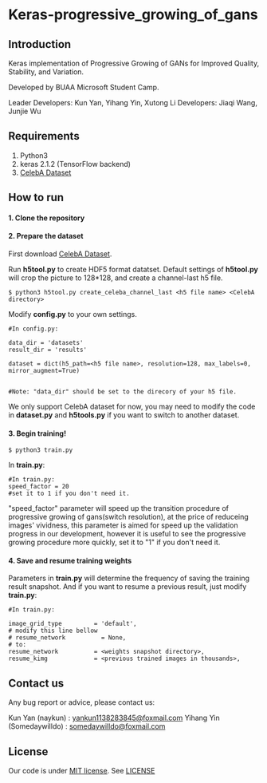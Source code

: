 # Keras-progressive_growing_of_gans

## Introduction

Keras implementation of Progressive Growing of GANs for Improved Quality, Stability, and Variation. 

Developed by BUAA Microsoft Student Camp.

Leader Developers: Kun Yan, Yihang Yin, Xutong Li
Developers: Jiaqi Wang, Junjie Wu


## Requirements

1. Python3 
2. keras 2.1.2 (TensorFlow backend)
3. [CelebA Dataset](http://mmlab.ie.cuhk.edu.hk/projects/CelebA.html)


## How to run

#### 1. Clone the repository

#### 2. Prepare the dataset 

First download [CelebA Dataset](http://mmlab.ie.cuhk.edu.hk/projects/CelebA.html).

Run **h5tool.py** to create HDF5 format datatset. Default settings of **h5tool.py** will crop the picture to 128*128, and create a channel-last h5 file.

```
$ python3 h5tool.py create_celeba_channel_last <h5 file name> <CelebA directory>
```
Modify **config.py** to your own settings.
```
#In config.py:

data_dir = 'datasets'
result_dir = 'results'

dataset = dict(h5_path=<h5 file name>, resolution=128, max_labels=0, mirror_augment=True)


#Note: "data_dir" should be set to the direcory of your h5 file.
```

We only support CelebA dataset for now, you may need to modify the code in **dataset.py** and **h5tools.py** if you want to switch to another dataset.

#### 3. Begin training!
```
$ python3 train.py
```

In **train.py**:

```
#In train.py:
speed_factor = 20
#set it to 1 if you don't need it.
```

"speed_factor" parameter will speed up the transition procedure of progressive growing of gans(switch resolution), at the price of reduceing images' vividness, this parameter is aimed for speed up the validation progress in our development, however it is useful to see the progressive growing procedure more quickly, set it to "1" if you don't need it.

#### 4. Save and resume training weights

Parameters in **train.py** will determine the frequency of saving the training result snapshot. And if you want to resume a previous result, just modify **train.py**:
```
#In train.py:

image_grid_type         = 'default',
# modify this line bellow
# resume_network          = None,
# to:
resume_network          = <weights snapshot directory>,
resume_kimg             = <previous trained images in thousands>,
```

## Contact us

Any bug report or advice, please contact us:

Kun Yan (naykun) : yankun1138283845@foxmail.com
Yihang Yin (Somedaywilldo) : somedaywilldo@foxmail.com

## License

Our code is under [MIT license](https://en.wikipedia.org/wiki/MIT_License). See [LICENSE](LICENSE)





